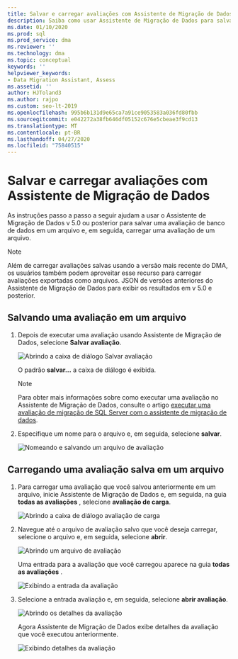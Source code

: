 ```yaml
---
title: Salvar e carregar avaliações com Assistente de Migração de Dados
description: Saiba como usar Assistente de Migração de Dados para salvar e carregar avaliações.
ms.date: 01/10/2020
ms.prod: sql
ms.prod_service: dma
ms.reviewer: ''
ms.technology: dma
ms.topic: conceptual
keywords: ''
helpviewer_keywords:
- Data Migration Assistant, Assess
ms.assetid: ''
author: HJToland3
ms.author: rajpo
ms.custom: seo-lt-2019
ms.openlocfilehash: 995b6b131d9e65ca7a91ce9053583a036fd80fbb
ms.sourcegitcommit: e042272a38fb646df05152c676e5cbeae3f9cd13
ms.translationtype: MT
ms.contentlocale: pt-BR
ms.lasthandoff: 04/27/2020
ms.locfileid: "75840515"
---
```

# <a name="save-and-load-assessments-with-data-migration-assistant"></a>Salvar e carregar avaliações com Assistente de Migração de Dados

As instruções passo a passo a seguir ajudam a usar o Assistente de Migração de Dados v 5.0 ou posterior para salvar uma avaliação de banco de dados em um arquivo e, em seguida, carregar uma avaliação de um arquivo.

> [!NOTE]
> Além de carregar avaliações salvas usando a versão mais recente do DMA, os usuários também podem aproveitar esse recurso para carregar avaliações exportadas como arquivos. JSON de versões anteriores do Assistente de Migração de Dados para exibir os resultados em v 5.0 e posterior.

## <a name="saving-an-assessment-to-a-file"></a>Salvando uma avaliação em um arquivo

1. Depois de executar uma avaliação usando Assistente de Migração de Dados, selecione **Salvar avaliação**.

   ![Abrindo a caixa de diálogo Salvar avaliação](../dma/media/dma-save-load-assessments/dma-open-save-dialog.png)

   O padrão **salvar...** a caixa de diálogo é exibida.

   > [!NOTE]
   > Para obter mais informações sobre como executar uma avaliação no Assistente de Migração de Dados, consulte o artigo [executar uma avaliação de migração de SQL Server com o assistente de migração de dados](../dma/dma-assesssqlonprem.md).

2. Especifique um nome para o arquivo e, em seguida, selecione **salvar**.

   ![Nomeando e salvando um arquivo de avaliação](../dma/media/dma-save-load-assessments/dma-name-save-assessment.png)

## <a name="loading-an-assessment-saved-to-a-file"></a>Carregando uma avaliação salva em um arquivo

1. Para carregar uma avaliação que você salvou anteriormente em um arquivo, inicie Assistente de Migração de Dados e, em seguida, na guia **todas as avaliações** , selecione **avaliação de carga**.

   ![Abrindo a caixa de diálogo avaliação de carga](../dma/media/dma-save-load-assessments/dma-open-load-dialog.png)

2. Navegue até o arquivo de avaliação salvo que você deseja carregar, selecione o arquivo e, em seguida, selecione **abrir**.

   ![Abrindo um arquivo de avaliação](../dma/media/dma-save-load-assessments/dma-open-assessment.png)

   Uma entrada para a avaliação que você carregou aparece na guia **todas as avaliações** .

   ![Exibindo a entrada da avaliação](../dma/media/dma-save-load-assessments/dma-display-assessment-entry.png)

3. Selecione a entrada avaliação e, em seguida, selecione **abrir avaliação**.

   ![Abrindo os detalhes da avaliação](../dma/media/dma-save-load-assessments/dma-open-assessment-detail.png)

   Agora Assistente de Migração de Dados exibe detalhes da avaliação que você executou anteriormente.

   ![Exibindo detalhes da avaliação](../dma/media/dma-save-load-assessments/dma-display-assessment-detail.png)
